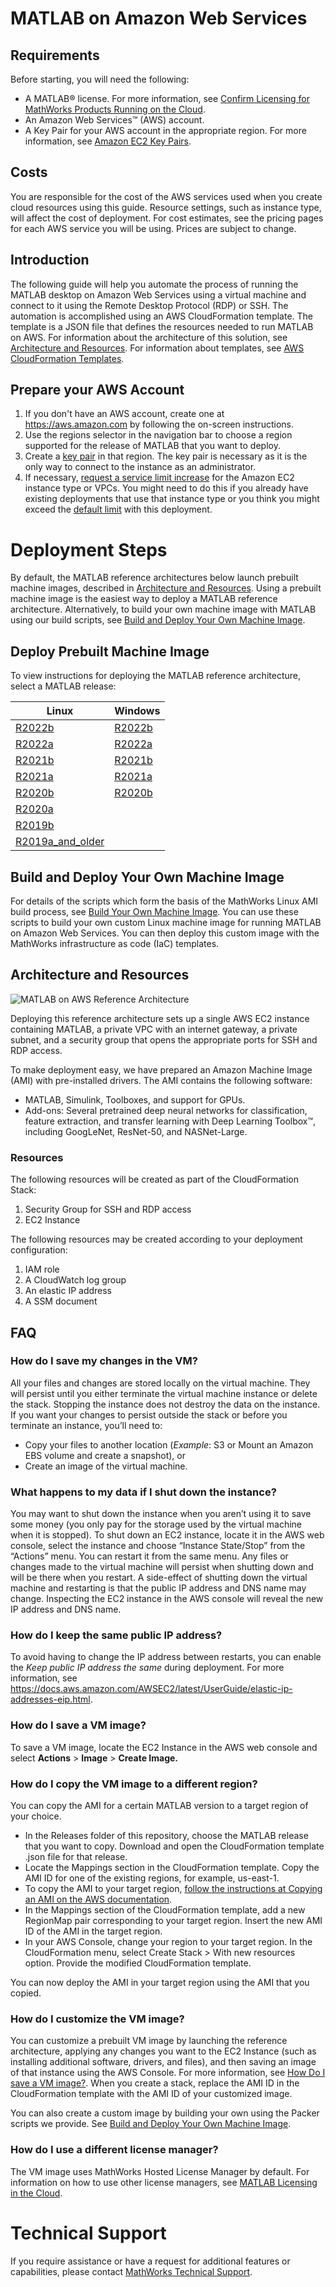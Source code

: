 # MATLAB on Amazon Web Services

## Requirements
Before starting, you will need the following:
* A MATLAB&reg; license. For more information, see [Confirm Licensing for MathWorks Products Running on the Cloud](https://mathworks.com/help/install/license/licensing-for-mathworks-products-running-on-the-cloud.html).
* An Amazon Web Services&trade; (AWS) account.
* A Key Pair for your AWS account in the appropriate region. For more information, see [Amazon EC2 Key Pairs](https://docs.aws.amazon.com/AWSEC2/latest/UserGuide/ec2-key-pairs.html).

## Costs
You are responsible for the cost of the AWS services used when you create cloud resources using this guide. Resource settings, such as instance type, will affect the cost of deployment. For cost estimates, see the pricing pages for each AWS service you will be using. Prices are subject to change.

## Introduction

The following guide will help you automate the process of running the MATLAB desktop on Amazon Web Services using a virtual machine and connect to it using the Remote Desktop Protocol (RDP) or SSH. The automation is accomplished using an AWS CloudFormation template. The template is a JSON file that defines the resources needed to run MATLAB on AWS. For information about the architecture of this solution, see [Architecture and Resources](#architecture-and-resources). For information about templates, see [AWS CloudFormation Templates](https://docs.aws.amazon.com/AWSCloudFormation/latest/UserGuide/template-guide.html).

## Prepare your AWS Account

1. If you don't have an AWS account, create one at https://aws.amazon.com by following the on-screen instructions.
2. Use the regions selector in the navigation bar to choose a region supported for the release of MATLAB that you want to deploy.
3. Create a [key pair](https://docs.aws.amazon.com/AWSEC2/latest/UserGuide/ec2-key-pairs.html) in that region.  The key pair is necessary as it is the only way to connect to the instance as an administrator.
4. If necessary, [request a service limit increase](https://console.aws.amazon.com/support/home#/case/create?issueType=service-limit-increase&limitType=service-code-) for the Amazon EC2 instance type or VPCs.  You might need to do this if you already have existing deployments that use that instance type or you think you might exceed the [default limit](http://docs.aws.amazon.com/AWSEC2/latest/UserGuide/ec2-resource-limits.html) with this deployment.

# Deployment Steps
By default, the MATLAB reference architectures below launch prebuilt machine images, described in [Architecture and Resources](#architecture-and-resources).
Using a prebuilt machine image is the easiest way to deploy a MATLAB reference architecture.
Alternatively, to build your own machine image with MATLAB using our build scripts,
see [Build and Deploy Your Own Machine Image](#build-and-deploy-your-own-machine-image).
## Deploy Prebuilt Machine Image
To view instructions for deploying the MATLAB reference architecture, select a MATLAB release:

| Linux | Windows |
| ----- | ------- |
| [R2022b](releases/R2022b/README.md) | [R2022b](https://github.com/mathworks-ref-arch/matlab-on-aws-win/tree/master/releases/R2022b/README.md) |
| [R2022a](releases/R2022a/README.md) | [R2022a](https://github.com/mathworks-ref-arch/matlab-on-aws-win/tree/master/releases/R2022a/README.md) |
| [R2021b](releases/R2021b/README.md) | [R2021b](https://github.com/mathworks-ref-arch/matlab-on-aws-win/tree/master/releases/R2021b/README.md) |
| [R2021a](releases/R2021a/README.md) | [R2021a](https://github.com/mathworks-ref-arch/matlab-on-aws-win/tree/master/releases/R2021a/README.md) |
| [R2020b](releases/R2020b/README.md) | [R2020b](https://github.com/mathworks-ref-arch/matlab-on-aws-win/tree/master/releases/R2020b/README.md) |
| [R2020a](releases/R2020a/README.md) |  |
| [R2019b](releases/R2019b/README.md) |  |
| [R2019a\_and\_older](releases/R2019a_and_older/README.md) |  |


## Build and Deploy Your Own Machine Image
For details of the scripts which form the basis of the MathWorks Linux AMI build process,
see [Build Your Own Machine Image](./packer/v1).
You can use these scripts to build your own custom Linux machine image for running MATLAB on Amazon Web Services.
You can then deploy this custom image with the MathWorks infrastructure as code (IaC) templates.

## Architecture and Resources

![MATLAB on AWS Reference Architecture](img/aws-matlab-diagram.png)

Deploying this reference architecture sets up a single AWS EC2 instance containing MATLAB, a private VPC with an internet gateway, a private subnet, and a security group that opens the appropriate ports for SSH and RDP access.

To make deployment easy, we have prepared an Amazon Machine Image (AMI) with pre-installed drivers. The AMI contains the following software:
* MATLAB, Simulink, Toolboxes, and support for GPUs.
* Add-ons: Several pretrained deep neural networks for classification, feature extraction, and transfer learning with Deep Learning Toolbox&trade;, including GoogLeNet, ResNet-50, and NASNet-Large.

### Resources

The following resources will be created as part of the CloudFormation Stack:

1. Security Group for SSH and RDP access
2. EC2 Instance

The following resources may be created according to your deployment configuration:

1. IAM role
2. A CloudWatch log group
3. An elastic IP address
4. A SSM document

## FAQ

### How do I save my changes in the VM?
All your files and changes are stored locally on the virtual machine.  They will persist until you either terminate the virtual machine instance or delete the stack.  Stopping the instance does not destroy the data on the instance.  If you want your changes to persist  outside the stack or before you terminate an instance, you’ll need to:
* Copy your files to another location (*Example*: S3 or Mount an Amazon EBS volume and create a snapshot), or
* Create an image of the virtual machine.

### What happens to my data if I shut down the instance?
You may want to shut down the instance when you aren’t using it to save some money (you only pay for the storage used by the virtual machine when it is stopped).  To shut down an EC2 instance, locate it in the AWS web console, select the instance and choose “Instance State/Stop” from the “Actions” menu.  You can restart it from the same menu.  Any files or changes made to the virtual machine will persist when shutting down and will be there when you restart.  A side-effect of shutting down the virtual machine and restarting is that the public IP address and DNS name may change.  Inspecting the EC2 instance in the AWS console will reveal the new IP address and DNS name.

### How do I keep the same public IP address?
To avoid having to change the IP address between restarts, you can enable the *Keep public IP address the same* during deployment. For more information, see https://docs.aws.amazon.com/AWSEC2/latest/UserGuide/elastic-ip-addresses-eip.html.

### How do I save a VM image?
To save a VM image, locate the EC2 Instance in the AWS web console and select **Actions** > **Image** > **Create Image.**

### How do I copy the VM image to a different region?
You can copy the AMI for a certain MATLAB version to a target region of your choice.

* In the Releases folder of this repository, choose the MATLAB release that you want to copy. Download and open the CloudFormation template .json file for that release.
* Locate the Mappings section in the CloudFormation template. Copy the AMI ID for one of the existing regions, for example, us-east-1.
* To copy the AMI to your target region, [follow the instructions at Copying an AMI on the AWS documentation](https://docs.aws.amazon.com/AWSEC2/latest/UserGuide/CopyingAMIs.html).
* In the Mappings section of the CloudFormation template, add a new RegionMap pair corresponding to your target region. Insert the new AMI ID of the AMI in the target region.
* In your AWS Console, change your region to your target region. In the CloudFormation menu, select Create Stack > With new resources option. Provide the modified CloudFormation template.

You can now deploy the AMI in your target region using the AMI that you copied.

### How do I customize the VM image?
You can customize a prebuilt VM image by launching the reference architecture, applying any changes you want to the EC2 Instance (such as installing additional software, drivers, and files), and then saving an image of that instance using the AWS Console. For more information, see [How Do I save a VM image?](#how-do-i-save-a-vm-image). When you create a stack, replace the AMI ID in the CloudFormation template with the AMI ID of your customized image.

You can also create a custom image by building your own using the Packer scripts we provide. See [Build and Deploy Your Own Machine Image](#build-and-deploy-your-own-machine-image).

### How do I use a different license manager?
The VM image uses MathWorks Hosted License Manager by default. For information on how to use other license managers, see [MATLAB Licensing in the Cloud](https://www.mathworks.com/help/licensingoncloud/matlab-on-the-cloud.html).

# Technical Support
If you require assistance or have a request for additional features or capabilities, please contact [MathWorks Technical Support](https://www.mathworks.com/support/contact_us.html).
